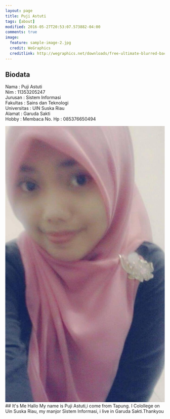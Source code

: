 ```yaml
---
layout: page
title: Puji Astuti
tags: [about]
modified: 2016-05-27T20:53:07.573882-04:00
comments: true
image:
  feature: sample-image-2.jpg
  credit: WeGraphics
  creditlink: http://wegraphics.net/downloads/free-ultimate-blurred-background-pack/
---
```

## Biodata
Nama : Puji Astuti<br>
Nim : 11353205247<br>
Jurusan : Sistem Informasi<br>
Fakultas : Sains dan Teknologi<br>
Universitas : UIN Suska Riau<br>
Alamat : Garuda Sakti<br>
Hobby : Membaca
No. Hp : 085376650494<br>


<img src="/assets/12694937_767035940095574_6077030475990022852_o.jpg">
## It's Me
Hallo My name is Puji Astuti,i come from Tapung. I Colollege on Uin Suska Riau, my manjor Sistem Informasi, i live in Garuda Sakti.Thankyou

